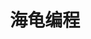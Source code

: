 ﻿---
id: 143
title: "海龟编程"
weight: 143
version: "18.04.1"
updateTime: "2022-09-23T16:49:56"
debName: "http://113.24.212.22:8090/upload/file/kturtle_18.04.1-edu3_loongarch64.deb"
debSize: "1.9 MB"
command: "kturtle -qwindowtitle"
compatibility: 4
---
